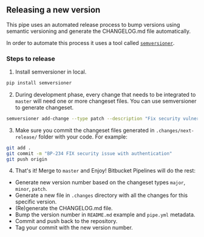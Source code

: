 ## Releasing a new version

This pipe uses an automated release process to bump versions using semantic versioning and generate the CHANGELOG.md file automatically.

In order to automate this process it uses a tool called [`semversioner`](https://pypi.org/project/semversioner/).

### Steps to release

1) Install semversioner in local.

```sh
pip install semversioner
```

2) During development phase, every change that needs to be integrated to `master` will need one or more changeset files. You can use semversioner to generate changeset.

```sh
semversioner add-change --type patch --description "Fix security vulnerability with authentication."
```

3) Make sure you commit the changeset files generated in `.changes/next-release/` folder with your code. For example:

```sh
git add .
git commit -m "BP-234 FIX security issue with authentication"
git push origin
```

4) That's it! Merge to `master` and Enjoy! Bitbucket Pipelines will do the rest:

- Generate new version number based on the changeset types `major`, `minor`, `patch`.
- Generate a new file in `.changes` directory with all the changes for this specific version.
- (Re)generate the CHANGELOG.md file.
- Bump the version number in `README.md` example and `pipe.yml` metadata.
- Commit and push back to the repository.
- Tag your commit with the new version number.
